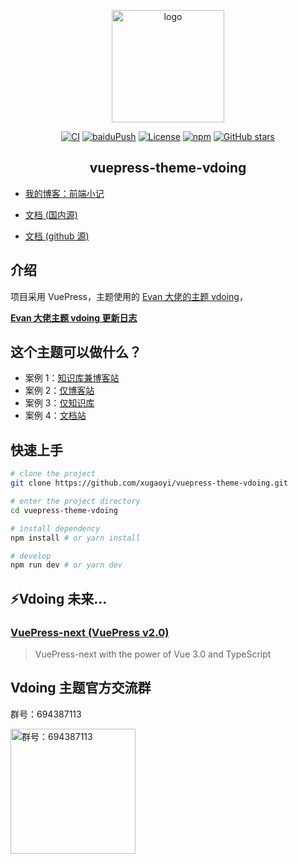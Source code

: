 <!-- <p align="center"><a href="https://xugaoyi.com/" target="_blank" rel="noopener noreferrer"><img width="180" src="https://cdn.jsdelivr.net/gh/xugaoyi/image_store/blog/20200409124835.png" alt="logo"></a></p> -->
<p align="center"><a href="https://xugaoyi.com/" target="_blank" rel="noopener noreferrer"><img width="180" src="http://gujunling.github.io/images/5919490a86af425998ef2a61669ca000.png" alt="logo"></a></p>

<p align="center">
  <a href="https://github.com/xugaoyi/vuepress-theme-vdoing/actions?query=workflow%3ACI"><img src="https://github.com/xugaoyi/vuepress-theme-vdoing/workflows/CI/badge.svg" alt="CI"></a>
  <a href="https://github.com/xugaoyi/vuepress-theme-vdoing/actions?query=workflow%3AbaiduPush"><img src="https://github.com/xugaoyi/vuepress-theme-vdoing/workflows/baiduPush/badge.svg" alt="baiduPush"></a>
  <a href="https://github.com/xugaoyi/vuepress-theme-vdoing/blob/master/LICENSE"><img src="https://img.shields.io/github/license/xugaoyi/vuepress-theme-vdoing
" alt="License"></a>
  <a href="https://www.npmjs.com/package/vuepress-theme-vdoing"><img alt="npm" src="https://img.shields.io/npm/v/vuepress-theme-vdoing"></a>
  <a href="https://github.com/xugaoyi/vuepress-theme-vdoing/stargazers"><img src="https://img.shields.io/github/stars/xugaoyi/vuepress-theme-vdoing?logo=ReverbNation&logoColor=rgba(255,255,255,.6)" alt="GitHub stars"></a>

</p>

<h2 align="center">vuepress-theme-vdoing</h2>

- [我的博客：前端小记](https://gujunling.github.io/)

- [文档 (国内源)](https://doc.xugaoyi.com/)

- [文档 (github 源)](https://xugaoyi.github.io/vuepress-theme-vdoing-doc/)

## 介绍

项目采用 VuePress，主题使用的 [Evan 大佬的主题 vdoing](https://github.com/xugaoyi/vuepress-theme-vdoing)，

[**Evan 大佬主题 vdoing 更新日志**](https://github.com/xugaoyi/vuepress-theme-vdoing/releases)

## 这个主题可以做什么？

- 案例 1：[知识库兼博客站](https://xugaoyi.com/)
- 案例 2：[仅博客站](https://xugaoyi.github.io/vdoing-demo-blog/)
- 案例 3：[仅知识库](https://xugaoyi.github.io/vdoing-demo-repository/)
- 案例 4：[文档站](https://xugaoyi.github.io/vuepress-theme-vdoing-doc/)

## 快速上手

```bash
# clone the project
git clone https://github.com/xugaoyi/vuepress-theme-vdoing.git

# enter the project directory
cd vuepress-theme-vdoing

# install dependency
npm install # or yarn install

# develop
npm run dev # or yarn dev
```

## ⚡️Vdoing 未来...

### [VuePress-next (VuePress v2.0)](https://github.com/vuepress/vuepress-next)

> VuePress-next with the power of Vue 3.0 and TypeScript

## Vdoing 主题官方交流群

群号：694387113

<img src="https://cdn.jsdelivr.net/gh/xugaoyi/image_store/blog/20200712122307.jpg" alt="群号：694387113" width="200">
